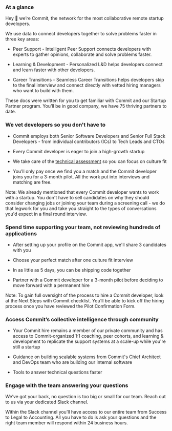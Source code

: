 ### At a glance

Hey 👋 we’re Commit, the network for the most collaborative remote startup developers.

We use data to connect developers together to solve problems faster in three key areas:

-   Peer Support - Intelligent Peer Support connects developers with experts to gather opinions, collaborate and solve problems faster.
    
-   Learning & Development - Personalized L&D helps developers connect and learn faster with other developers.
    
-   Career Transitions - Seamless Career Transitions helps developers skip to the final interview and connect directly with vetted hiring managers who want to build with them.
    
These docs were written for you to get familiar with Commit and our Startup Partner program. You’ll be in good company, we have 75 thriving partners to date.

### We vet developers so you don't have to

-   Commit employs both Senior Software Developers and Senior Full Stack Developers - from individual contributors (ICs) to Tech Leads and CTOs
    
-   Every Commit developer is eager to join a high-growth startup
    
-   We take care of the [technical assessment](https://docs.google.com/document/d/1vpUrPyYLrRB3bmWwPNZcDrdkAH7sVGBCHpAbXnCo-qY/edit?usp=sharing) so you can focus on culture fit
    
-   You’ll only pay once we find you a match and the Commit developer joins you for a 3-month pilot. All the work put into interviews and matching are free.  

Note: We already mentioned that every Commit developer wants to work with a startup. You don't have to sell candidates on why they should consider changing jobs or joining your team during a screening call - we do that legwork for you and take you straight to the types of conversations you'd expect in a final round interview.

### Spend time supporting your team, not reviewing hundreds of applications

-   After setting up your profile on the Commit app, we'll share 3 candidates with you
    
-   Choose your perfect match after one culture fit interview
    
-   In as little as 5 days, you can be shipping code together
    
-   Partner with a Commit developer for a 3-month pilot before deciding to move forward with a permanent hire
    
Note: To gain full oversight of the process to hire a Commit developer, look at the Next Steps with Commit checklist. You’ll be able to kick off the hiring process once you have reviewed the Pilot Confirmation Form.

### Access Commit’s collective intelligence through community

-   Your Commit hire remains a member of our private community and has access to Commit-organized 1:1 coaching, peer cohorts, and learning & development to replicate the support systems at a scale-up while you're still a startup
    
-   Guidance on building scalable systems from Commit's Chief Architect and DevOps team who are building our internal software
    
-   Tools to answer technical questions faster
    
### Engage with the team answering your questions

We’ve got your back, no question is too big or small for our team. Reach out to us via your dedicated Slack channel.

Within the Slack channel you’ll have access to our entire team from Success to Legal to Accounting. All you have to do is ask your questions and the right team member will respond within 24 business hours.
